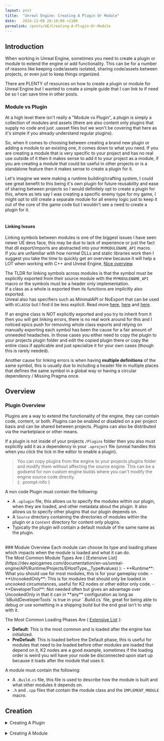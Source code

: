 ```yaml
---
layout: post
title:  "Unreal Engine: Creating A Plugin Or Module"
date:   2024-12-09 20:10:00 +1100
permalink: /posts/UE/Creating-A-Plugin-Or-Module
---
```


## Introduction
When working in Unreal Engine, sometimes you need to create a plugin or module to extend the engine or add functionality. This can be for a number of reasons like keeping code/assets isolated, sharing code/assets between projects, or even just to keep things organized.


There are PLENTY of resources on how to create a plugin or module for Unreal Engine but I wanted to create a simple guide that I can link to if need be so I can save time in other posts.
<br>


### Module vs Plugin
At a high level there isn't really a "Module vs Plugin", a plugin is simply a collection of modules and assets (there are also content only plugins that supply no code and just .uasset files but we won't be covering that here as it's simple if you already understand regular plugins).<br>

So, when it comes to choosing between creating a brand new plugin or adding a module to an existing one, it comes down to what you need. If you are creating a module that is very specific to your project and has no real use outside of it then it makes sense to add it to your project as a module, if you are creating a module that could be useful in other projects or is a standalone feature then it makes sense to create a plugin for it. <br>

Let's imagine we were making a runtime building/crafting system, I could see great benefit to this being it's own plugin for future reusability and ease of sharing between projects so I would definitely opt to create a plugin for this, where as lets say I was creating a specific enemy type for my game, I might opt to still create a separate module for all enemy logic just to keep it out of the core of the game code but I wouldn't see a need to create a plugin for it.
<br>
<br>



#### Linking Issues
Linking symbols between modules is one of the biggest issues I have seen newer UE devs face, this may be due to lack of experience or just the fact that dll export/imports are abstracted into your `MYMODULENAME_API` macro.
<br> 
If you are unfamiliar with how normal DLLs and static libraries work then I suggest you take the time to quickly get an overview because it will help a LOT when working with C++ and Unreal Engine, [Nice overview](https://learn.microsoft.com/en-us/cpp/build/dlls-in-visual-cpp?view=msvc-170).

The TLDR for linking symbols across modules is that the symbol must be explicitly exported from their source module with the `MYMODULENAME_API` macro or the symbols must be a header only implementation. <br>
If a class as a whole is exported then its functions are implicitly also exported. <br>
Unreal also has specifiers such as MinimalAPI or NoExport that can be used with `UCLASS`s but I find it be less explicit. Read more [here](https://dev.epicgames.com/documentation/en-us/unreal-engine/unreal-engine-modules), [here](https://dev.epicgames.com/documentation/en-us/unreal-engine/module-api-specifiers-in-unreal-engine) and [here](https://benui.ca/unreal/uclass/#minimalapi). <br>

If an engine class is NOT explicitly exported and you try to inherit from it then you will get linking errors, there is no real work around for this and I noticed epics push for removing whole class exports and relying on manually exporting each symbol has been the cause for a fair amount of unneeded headaches. In those cases you either need to copy the plugin to your projects plugin folder and edit the copied plugin there or copy the entire class if applicable and just specialize it for your own cases (though this is rarely needed).

Another cause for linking errors is when having **multiple definitions** of the same symbol, this is usually due to including a header file in multiple places that defines the same symbol in a global way or having a circular dependency / Missing Pragma once.


## Overview
### Plugin Overview
Plugins are a way to extend the functionality of the engine, they can contain code, content, or both. Plugins can be enabled or disabled on a per project basis and can be shared between projects. Plugins can also be distributed via the marketplace or other means.<br>

If a plugin is not inside of your projects `/Plugins` folder then you also must explicitly add it as a dependency in your `.uproject` file (unreal handles this when you click the tick in the editor to enable a plugin).
<br>


> You can copy plugins from the engine to your projects plugins folder and modify them without affecting the source engine. This can be a godsend for non custom engine builds where you can't modify the engine source code directly. <br>
{: .prompt-info }

A non code Plugin must contain the following: <br>
- A `.uplugin` file, this allows us to specify the modules within our plugin, when they are loaded, and other metadata about the plugin. It also allows us to specify other plugins that our plugin depends on.
- A `Source` directory containing the directories of modules within the plugin or a `Content` directory for content only plugins.
- Typically the plugin will contain a default module of the same name as the plugin.




<br>
### Module Overview
Each module can choose its type and loading phase which impacts when the module is loaded and what it can do. 
<br>
The Most Common Module Types Are ( [Extensive List](https://dev.epicgames.com/documentation/en-us/unreal-engine/API/Runtime/Projects/EHostType__Type#values) ):
- **Runtime**: What you should use for most modules, this is for your gameplay code.
- **UncookedOnly**: This is for modules that should only be loaded in uncooked circumstances, useful for K2 nodes or other editor only code.
- **DeveloperTool**: Not needed often but gives an advantage over UncookedOnly in that it can in **any** configuration as long as `bBuildDeveloperTools` is true in your `.Build.cs` file, great for being able to debug or use something in a shipping build but the end goal isn't to ship with it.

The Most Common Loading Phases Are ( [Extensive List](https://dev.epicgames.com/documentation/en-us/unreal-engine/API/Runtime/Projects/ELoadingPhase__Type) ):
- **Default**: This is the most common and is loaded after the engine has initialized.
- **PreDefault**: This is loaded before the Default phase, this is useful for modules that need to be loaded before other modules are loaded that depend on it, K2 nodes are a good example, sometimes if the loading order is weird you will have your node be disconnected upon start up because it loads after the module that uses it.

A module must contain the following: <br>
- A `.Build.cs` file, this file is used to describe how the module is built and what other modules it depends on.
- `.h` and `.cpp` files that contain the module class and the `IMPLEMENT_MODULE` macro.




## Creation

<details>
<summary>Creating A Plugin</summary>
Unreal has plugin wizards that can be invoked from the editor and will aid in creating a new plugin, this is one of the easiest way to create a plugin and is recommended for most cases if are not using Rider (Rider is a Jetbrains IDE that tries to specialize in game development and is used with engines like unity, it is a massive productivity boost compared to visual studio and esspecially VS code with unreal), if you are using rider then its a simple right click menu from your IDE.<br>


<details>
<summary>Wizard Approach</summary>
Start by launching the editor and navigating to the menu bar and locating <code>Edit->Plugins->Add</code>.<br>

Here we are presented with a list of templates to choose from, for most cases you will want to choose "Blank Plugin" but there are other templates like "Blueprint Function Library" or "Editor Toolbar Button" that can be useful if you are creating a plugin for a specific purpose (That toolbar one is actually super useful for a quick start for editor customization).<br>

<img src="/assets/img/UE/plugin_templates.png" alt="Plugin Templates"><br>
</details>


<details>
<summary>Manual Approach</summary>
Create a new directory in your projects <code>Plugins</code> directory, this directory should be named the same as your plugin.<br>
The file/folder structure should look like this:<br>
{% highlight text %}
Plugins/
    MyAwesomePlugin/
        MyAwesomePlugin.uplugin
        Source/
            MyAwesomePlugin/
                MyAwesomePlugin.Build.cs
                MyAwesomePlugin.cpp
                MyAwesomePlugin.h
{% endhighlight %}



<details>
<summary>Copy Pasta</summary>

<h3>.uplugin</h3>
{% highlight json %}
{
	"FileVersion": 3,
	"Version": 1,
	"VersionName": "1.0",
	"FriendlyName": "MyAwesomePlugin",
	"Description": "",
	"Category": "Other",
	"CreatedBy": "My Name",
	"CreatedByURL": "",
	"DocsURL": "",
	"MarketplaceURL": "",
	"CanContainContent": true,
	"IsBetaVersion": false,
	"IsExperimentalVersion": false,
	"Installed": false,
	"Modules": [
		{
			"Name": "MyAwesomePlugin",
			"Type": "Runtime",
			"LoadingPhase": "Default"
		}
	]
}
{% endhighlight %}


<h3>MyAwesomePlugin.Build.cs</h3>
{% highlight c# %}
using UnrealBuildTool;

public class MyAwesomePlugin : ModuleRules
{
	public MyAwesomePlugin(ReadOnlyTargetRules Target) : base(Target)
	{
		PCHUsage = ModuleRules.PCHUsageMode.UseExplicitOrSharedPCHs;
			
		
		PublicDependencyModuleNames.AddRange(
			new string[]
			{
				"Core",
			}
			);
			
		
		PrivateDependencyModuleNames.AddRange(
			new string[]
			{
				"CoreUObject",
				"Engine",
				"Slate",
				"SlateCore",
			}
			);
	}
}
{% endhighlight %}


<h3>MyAwesomePlugin.h/cpp</h3>
{% highlight c++ %}
// Header File
#pragma once
#include "Modules/ModuleManager.h"

class FMyAwesomePluginModule : public IModuleInterface
{
public:

	/** IModuleInterface implementation */
	virtual void StartupModule() override;
	virtual void ShutdownModule() override;
};


// Cpp File
#include "MyAwesomePlugin.h"

#define LOCTEXT_NAMESPACE "FMyAwesomePluginModule"
void FMyAwesomePluginModule::StartupModule()
{
	// This code will execute after your module is loaded into memory; the exact timing is specified in the .uplugin file per-module
}

void FMyAwesomePluginModule::ShutdownModule()
{
	// This function may be called during shutdown to clean up your module.  For modules that support dynamic reloading,
	// we call this function before unloading the module.
}
#undef LOCTEXT_NAMESPACE
	
IMPLEMENT_MODULE(FMyAwesomePluginModule, MyAwesomePlugin)

{% endhighlight %}


</details>
</details>

</details>

<br>

<details>
<summary>Creating A Module</summary>
Creating a module is way simpler and is often just a matter of creating a new directory in your `Source` directory named what the module is intended to be called and adding a `.Build.cs`, `.h` and `.cpp` file that contains the module class and the `IMPLEMENT_MODULE` macro. 
<br>
<br>

The folder struct of the new module should be located within a source folder of your project or plugin you wish to house the module and should look like this:<br> 
{% highlight text %}
Source/
    MyNewModule/
        MyNewModule.Build.cs
        MyNewModule.cpp
        MyNewModule.h
{% endhighlight %}

After creating the files you will need to add the module to your projects `.uproject` file or your plugins `.uplugin` file and specify its type and loading phase <a href="#module-overview">discussed here</a>. 
<br>

<details>
<summary>Copy Pasta</summary>
<h3>MyNewModule.Build.cs</h3>
{% highlight c# %}
using UnrealBuildTool;

public class MyNewModule : ModuleRules
{
	public MyNewModule(ReadOnlyTargetRules Target) : base(Target)
	{
		PCHUsage = ModuleRules.PCHUsageMode.UseExplicitOrSharedPCHs;
			
		
		PublicDependencyModuleNames.AddRange(
			new string[]
			{
				"Core",
			}
			);
			
		
		PrivateDependencyModuleNames.AddRange(
			new string[]
			{
				"CoreUObject",
				"Engine",
				"Slate",
				"SlateCore",
			}
			);
	}
}
{% endhighlight %}


<h3>MyNewModule.h/cpp</h3>
{% highlight c++ %}
// Header File
#pragma once
#include "Modules/ModuleManager.h"

class FMyNewModuleModule : public IModuleInterface
{
public:

	/** IModuleInterface implementation */
	virtual void StartupModule() override;
	virtual void ShutdownModule() override;
};


// Cpp File
#include "MyNewModule.h"

#define LOCTEXT_NAMESPACE "FMyNewModuleModule"
void FMyNewModuleModule::StartupModule()
{
	// This code will execute after your module is loaded into memory; the exact timing is specified in the .uplugin file per-module
}

void FMyNewModuleModule::ShutdownModule()
{
	// This function may be called during shutdown to clean up your module.  For modules that support dynamic reloading,
	// we call this function before unloading the module.
}
#undef LOCTEXT_NAMESPACE
	
IMPLEMENT_MODULE(FMyNewModuleModule, MyNewModule)

{% endhighlight %}

</details>
</details>




